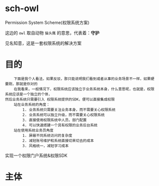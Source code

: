 # sch-owl
Permission System Scheme(权限系统方案)

这边的 `owl` 取自动物 `猫头鹰` 的意思，代表着：**守护**

见名知意，这是一套权限系统的解决方案

# 目的
````
    下面是我个人看法，如果反驳，那只能说明我们看到或者从事的业务场景不一样，如果硬要刚，那就是你对的
    在我看来，一般情况下，权限系统应该独立于业务系统本身，什么意思呢，也就是，权限系统应该是一个独立的个体，
然后业务系统只需要引入 权限系统提供的SDK，便可以直接集成权限
    站在业务系统的角度：
        1. 业务系统只需要关注业务本身，而不需要关心权限系统
        2. 业务系统可以独立升级，而不需要关心权限系统
        3. 直接使用权限系统中人员，部门配置
        4. 可以快速搭建一个具有权限的业务后台系统
    站在使用系统业务员角度
        1. 屏蔽不同系统访问的复杂度
        2. 减轻账号维护和系统直接切来切去的成本
        3. 风格统一，减轻学习成本
````
实现一个权限门户系统&权限SDK

# 主体



